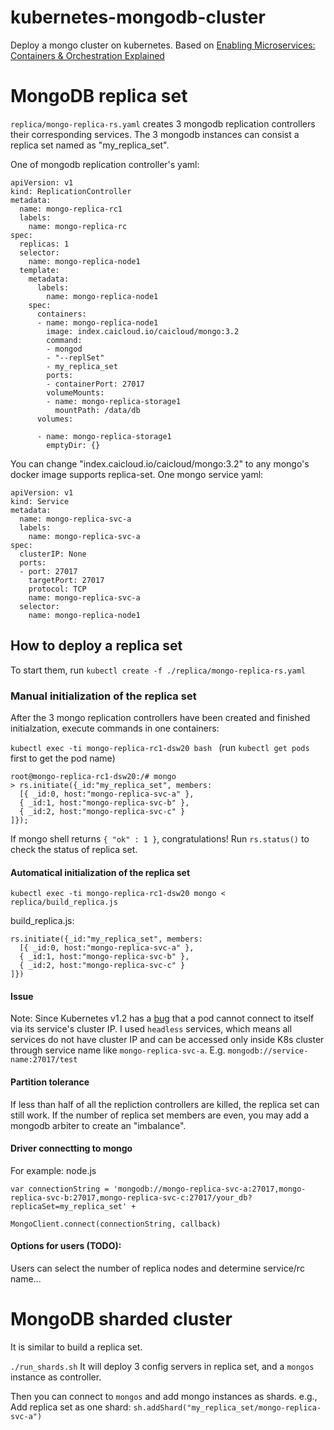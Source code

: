 # kubernetes-mongodb-cluster
Deploy a mongo cluster on kubernetes. 
Based on [Enabling Microservices: Containers & Orchestration Explained](https://www.mongodb.com/collateral/microservices-containers-and-orchestration-explained)

# MongoDB replica set

`replica/mongo-replica-rs.yaml` creates 3 mongodb replication controllers their corresponding services. The 3 mongodb instances can consist a replica set named as "my_replica_set".

One of mongodb replication controller's yaml:
```
apiVersion: v1
kind: ReplicationController
metadata:
  name: mongo-replica-rc1
  labels:
    name: mongo-replica-rc
spec:
  replicas: 1
  selector:
    name: mongo-replica-node1
  template:
    metadata:
      labels:
        name: mongo-replica-node1
    spec:
      containers:
      - name: mongo-replica-node1
        image: index.caicloud.io/caicloud/mongo:3.2
        command:
        - mongod
        - "--replSet"
        - my_replica_set
        ports:
        - containerPort: 27017
        volumeMounts:
        - name: mongo-replica-storage1
          mountPath: /data/db
      volumes:

      - name: mongo-replica-storage1
        emptyDir: {}
```
You can change "index.caicloud.io/caicloud/mongo:3.2" to any mongo's docker image supports replica-set.
One mongo service yaml:
```
apiVersion: v1
kind: Service
metadata:
  name: mongo-replica-svc-a
  labels:
    name: mongo-replica-svc-a
spec:
  clusterIP: None
  ports:
  - port: 27017
    targetPort: 27017
    protocol: TCP
    name: mongo-replica-svc-a
  selector:
    name: mongo-replica-node1
```

## How to deploy a replica set

To start them, run 
`kubectl create -f ./replica/mongo-replica-rs.yaml`

### Manual initialization of the replica set

After the 3 mongo replication controllers have been created and finished initialzation, execute commands in one containers:

`kubectl exec -ti mongo-replica-rc1-dsw20 bash ` (run `kubectl get pods` first to get the pod name)

```
root@mongo-replica-rc1-dsw20:/# mongo
> rs.initiate({_id:"my_replica_set", members:
  [{ _id:0, host:"mongo-replica-svc-a" },
  { _id:1, host:"mongo-replica-svc-b" },
  { _id:2, host:"mongo-replica-svc-c" }
]});
```
If mongo shell returns `{ "ok" : 1 }`, congratulations!
Run `rs.status()` to check the status of replica set.

#### Automatical initialization of the replica set

`kubectl exec -ti mongo-replica-rc1-dsw20 mongo < replica/build_replica.js`

build_replica.js:

```
rs.initiate({_id:"my_replica_set", members:
  [{ _id:0, host:"mongo-replica-svc-a" },
  { _id:1, host:"mongo-replica-svc-b" },
  { _id:2, host:"mongo-replica-svc-c" }
]})
```

#### Issue
Note: Since Kubernetes v1.2 has a [bug](https://github.com/kubernetes/kubernetes/issues/19930) that a pod cannot connect to itself via its service's cluster IP. I used `headless` services, which means all services do not have cluster IP and can be accessed only inside K8s cluster through service name like `mongo-replica-svc-a`. E.g. `mongodb://service-name:27017/test`

#### Partition tolerance

If less than half of all the repliction controllers are killed, the replica set can still work. If the number of replica set members are even, you may add a mongodb arbiter to create an "imbalance".

#### Driver connectting to mongo 
For example: node.js
```
var connectionString = 'mongodb://mongo-replica-svc-a:27017,mongo-replica-svc-b:27017,mongo-replica-svc-c:27017/your_db?replicaSet=my_replica_set' +

MongoClient.connect(connectionString, callback)
```

#### Options for users (TODO):

Users can select the number of replica nodes and determine service/rc name...

# MongoDB sharded cluster

It is similar to build a replica set.

`./run_shards.sh` 
It will deploy 3 config servers in replica set, and a `mongos` instance as controller.

Then you can connect to `mongos` and add mongo instances as shards. e.g., Add replica set as one shard: `sh.addShard("my_replica_set/mongo-replica-svc-a")`
